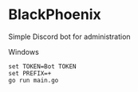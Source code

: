 # BlackPhoenix
Simple Discord bot for administration

Windows
```
set TOKEN=Bot TOKEN
set PREFIX=+
go run main.go
```
